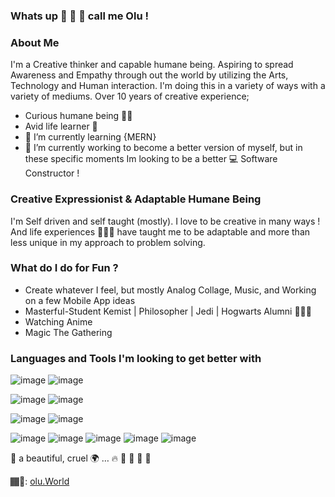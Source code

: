 ### Whats up 👋 🦾 💛  call me Olu !

<!--
**EshuShango/EshuShango** is a ✨ _special_ ✨ repository because its `README.md` (this file) appears on your GitHub profile.

Here are some ideas to get you started:

- 🔭 I’m currently working on ...
- 🌱 I’m currently learning ...
- 👯 I’m looking to collaborate on ...
- 🤔I’m looking for help with ...
- 💬 Ask me about ...
- 📫 How to reach me: ...
- 😄 Pronouns: ...
- ⚡ Fun fact: ...
-->
### About Me

I'm a Creative thinker and capable humane being.
Aspiring to spread Awareness and Empathy through out the world by utilizing the Arts, Technology and Human interaction.
I'm doing this in a variety of ways with a variety of mediums. 
Over 10 years of creative experience; 

- Curious humane being 🤔🧐
- Avid life learner 🧠
- 🌱 I’m currently learning {MERN} 
- 🔭 I’m currently working to become a better version of myself, but in these specific moments Im looking to be a better 💻 Software Constructor !

### Creative Expressionist & Adaptable Humane Being  

I'm Self driven and self taught (mostly).
I love to be creative in many ways ! And life experiences 🧗🏾‍♂️ have taught me to be adaptable and more than less unique in my approach to problem solving.

### What do I do for Fun ?
- Create whatever I feel, but mostly Analog Collage, Music, and Working on a few Mobile App ideas
- Masterful-Student Kemist | Philosopher | Jedi | Hogwarts Alumni 🧙🏾‍♂️
- Watching Anime
- Magic The Gathering 

### Languages and Tools I'm looking to get better with

![image](https://img.shields.io/badge/CodeNewbie-9013FE?style=for-the-badge&logo=CodeNewbie&logoColor=white)
![image](https://img.shields.io/badge/dev.to-0A0A0A?style=for-the-badge&logo=devdotto&logoColor=white)

![image](https://img.shields.io/badge/JavaScript-323330?style=for-the-badge&logo=javascript&logoColor=F7DF1E)
![image](https://img.shields.io/badge/Bootstrap-563D7C?style=for-the-badge&logo=bootstrap&logoColor=white)

![image](https://img.shields.io/badge/Adobe%20XD-470137?style=for-the-badge&logo=Adobe%20XD&logoColor=#FF61F6)
![image](https://img.shields.io/badge/Figma-F24E1E?style=for-the-badge&logo=figma&logoColor=white)


![image](https://img.shields.io/badge/MySQL-005C84?style=for-the-badge&logo=mysql&logoColor=white)
![image](https://img.shields.io/badge/MongoDB-4EA94B?style=for-the-badge&logo=mongodb&logoColor=white)
![image](https://img.shields.io/badge/Express.js-000000?style=for-the-badge&logo=express&logoColor=white)
![image](https://img.shields.io/badge/React-20232A?style=for-the-badge&logo=react&logoColor=61DAFB)
![image](https://img.shields.io/badge/Node.js-339933?style=for-the-badge&logo=nodedotjs&logoColor=white)

  
  
  💛 a beautiful, cruel 🌍
…
🔥 💨 🌊 🌱 🌈 

🏾‍🎨:
[olu.World](http://olu.world/)
